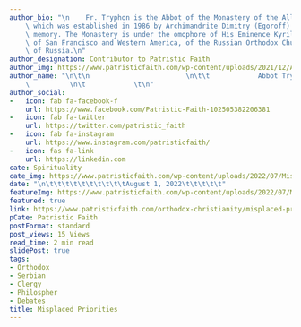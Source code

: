 ```yaml
---
author_bio: "\n    Fr. Tryphon is the Abbot of the Monastery of the All-Merciful Saviour,\
    \ which was established in 1986 by Archimandrite Dimitry (Egoroff) of blessed\
    \ memory. The Monastery is under the omophore of His Eminence Kyrill, Archbishop\
    \ of San Francisco and Western America, of the Russian Orthodox Church Outside\
    \ of Russia.\n"
author_designation: Contributor to Patristic Faith
author_img: https://www.patristicfaith.com/wp-content/uploads/2021/12/Abbot-Tryphon-Headshot-150x150.png
author_name: "\n\t\n                        \n\t\t            Abbot Tryphon      \
    \          \n\t            \t\n"
author_social:
-   icon: fab fa-facebook-f
    url: https://www.facebook.com/Patristic-Faith-102505382206381
-   icon: fab fa-twitter
    url: https://twitter.com/patristic_faith
-   icon: fab fa-instagram
    url: https://www.instagram.com/patristicfaith/
-   icon: fas fa-link
    url: https://linkedin.com
cate: Spirituality
cate_img: https://www.patristicfaith.com/wp-content/uploads/2022/07/Misplaced-Priorities.png
date: "\n\t\t\t\t\t\t\t\t\t\tAugust 1, 2022\t\t\t\t\t"
featureImg: https://www.patristicfaith.com/wp-content/uploads/2022/07/Misplaced-Priorities.png
featured: true
link: https://www.patristicfaith.com/orthodox-christianity/misplaced-priorities/
pCate: Patristic Faith
postFormat: standard
post_views: 15 Views
read_time: 2 min read
slidePost: true
tags:
- Orthodox
- Serbian
- Clergy
- Philospher
- Debates
title: Misplaced Priorities
---
```

